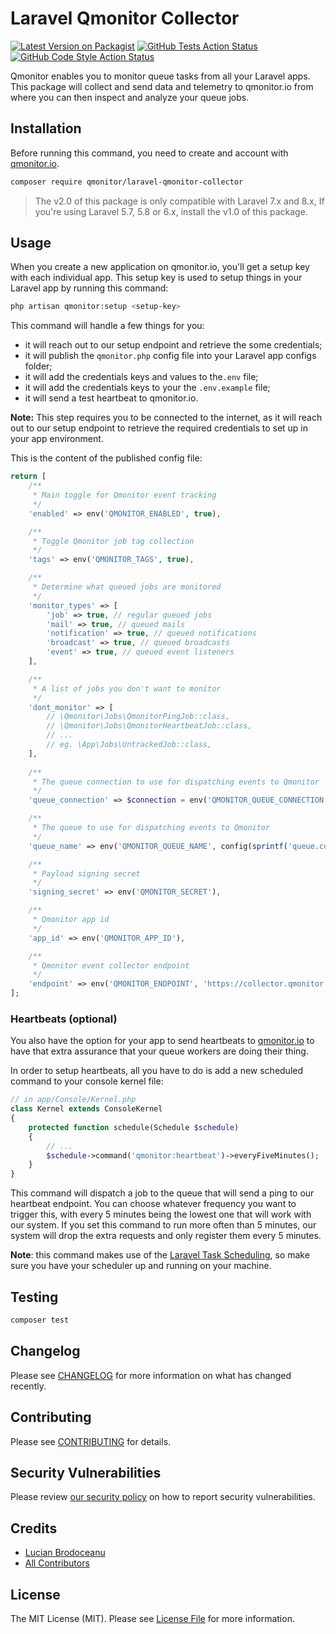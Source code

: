 # Laravel Qmonitor Collector

[![Latest Version on Packagist](https://img.shields.io/packagist/v/qmonitor/laravel-qmonitor-collector.svg?style=flat-square)](https://packagist.org/packages/qmonitor/laravel-qmonitor-collector)
[![GitHub Tests Action Status](https://img.shields.io/github/workflow/status/qmonitor/laravel-qmonitor-collector/run-tests?label=tests)](https://github.com/qmonitor/laravel-qmonitor-collector/actions?query=workflow%3ATests+branch%3Amain)
[![GitHub Code Style Action Status](https://img.shields.io/github/workflow/status/qmonitor/laravel-qmonitor-collector/Check%20&%20fix%20styling?label=code%20style)](https://github.com/qmonitor/laravel-qmonitor-collector/actions?query=workflow%3A"Check+%26+fix+styling"+branch%3Amain)

Qmonitor enables you to monitor queue tasks from all your Laravel apps. This package will collect and send data and telemetry to qmonitor.io from where you can then inspect and analyze your queue jobs.

## Installation

Before running this command, you need to create and account with [qmonitor.io](https://qmonitor.io).

```bash
composer require qmonitor/laravel-qmonitor-collector
```

> The v2.0 of this package is only compatible with Laravel 7.x and 8.x, If you're using Laravel 5.7, 5.8 or 6.x, install the v1.0 of this package.

## Usage

When you create a new application on qmonitor.io, you'll get a setup key with each individual app. This setup key is used to setup things in your Laravel app by running this command:

```bash
php artisan qmonitor:setup <setup-key>
```

This command will handle a few things for you:

- it will reach out to our setup endpoint and retrieve the some credentials;
- it will publish the ```qmonitor.php``` config file into your Laravel app configs folder;
- it will add the credentials keys and values to the```.env``` file;
- it will add the credentials keys to your the ```.env.example``` file;
- it will send a test heartbeat to qmonitor.io.

**Note:** This step requires you to be connected to the internet, as it will reach out to our setup endpoint to retrieve the required credentials to set up in your app environment.

This is the content of the published config file:

```php
return [
    /**
     * Main toggle for Qmonitor event tracking
     */
    'enabled' => env('QMONITOR_ENABLED', true),

    /**
     * Toggle Qmonitor job tag collection
     */
    'tags' => env('QMONITOR_TAGS', true),

    /**
     * Determine what queued jobs are monitored
     */
    'monitor_types' => [
        'job' => true, // regular queued jobs
        'mail' => true, // queued mails
        'notification' => true, // queued notifications
        'broadcast' => true, // queued broadcasts
        'event' => true, // queued event listeners
    ],

    /**
     * A list of jobs you don't want to monitor
     */
    'dont_monitor' => [
        // \Qmonitor\Jobs\QmonitorPingJob::class,
        // \Qmonitor\Jobs\QmonitorHeartbeatJob::class,
        // ...
        // eg. \App\Jobs\UntrackedJob::class,
    ],
  
  	/**
     * The queue connection to use for dispatching events to Qmonitor
     */
    'queue_connection' => $connection = env('QMONITOR_QUEUE_CONNECTION', config('queue.default')),

    /**
     * The queue to use for dispatching events to Qmonitor
     */
    'queue_name' => env('QMONITOR_QUEUE_NAME', config(sprintf('queue.connections.%s.queue', $connection))),

    /**
     * Payload signing secret
     */
    'signing_secret' => env('QMONITOR_SECRET'),

    /**
     * Qmonitor app id
     */
    'app_id' => env('QMONITOR_APP_ID'),

    /**
     * Qmonitor event collector endpoint
     */
    'endpoint' => env('QMONITOR_ENDPOINT', 'https://collector.qmonitor.io'),
];
```

### Heartbeats (optional)

You also have the option for your app to send heartbeats to [qmonitor.io](https://qmonitor.io) to have that extra assurance that your queue workers are doing their thing.

In order to setup heartbeats, all you have to do is add a new scheduled command to your console kernel file:

```php
// in app/Console/Kernel.php
class Kernel extends ConsoleKernel
{
    protected function schedule(Schedule $schedule) 
    {
      	// ...
        $schedule->command('qmonitor:heartbeat')->everyFiveMinutes();      
    }
}
```

This command will dispatch a job to the queue that will send a ping to our heartbeat endpoint. You can choose whatever frequency you want to trigger this, with every 5 minutes being the lowest one that will work with our system. If you set this command to run more often than 5 minutes, our system will drop the extra requests and only register them every 5 minutes.

**Note**: this command makes use of the [Laravel Task Scheduling](https://laravel.com/docs/8.x/scheduling#introduction), so make sure you have your scheduler up and running on your machine.

## Testing

```bash
composer test
```

## Changelog

Please see [CHANGELOG](CHANGELOG.md) for more information on what has changed recently.

## Contributing

Please see [CONTRIBUTING](.github/CONTRIBUTING.md) for details.

## Security Vulnerabilities

Please review [our security policy](../../security/policy) on how to report security vulnerabilities.

## Credits

- [Lucian Brodoceanu](https://github.com/brodos)
- [All Contributors](../../contributors)

## License

The MIT License (MIT). Please see [License File](LICENSE.md) for more information.
